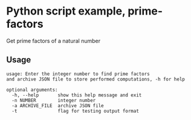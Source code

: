 # Python script example, prime-factors
Get prime factors of a natural number

## Usage

```
usage: Enter the integer number to find prime factors
and archive JSON file to store performed computations, -h for help

optional arguments:
  -h, --help       show this help message and exit
  -n NUMBER        integer number
  -a ARCHIVE_FILE  archive JSON file
  -t               flag for testing output format
```
